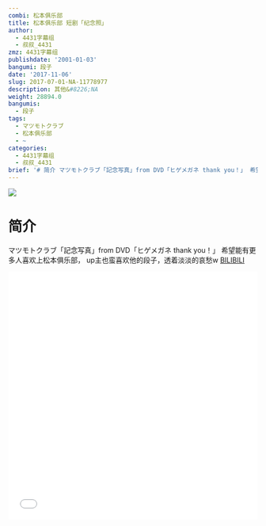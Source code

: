 ```yaml
---
combi: 松本俱乐部
title: 松本俱乐部 短剧「纪念照」
author:
  - 4431字幕组
  - 叔叔_4431
zmz: 4431字幕组
publishdate: '2001-01-03'
bangumi: 段子
date: '2017-11-06'
slug: 2017-07-01-NA-11778977
description: 其他&#8226;NA
weight: 28894.0
bangumis:
  - 段子
tags:
  - マツモトクラブ
  - 松本俱乐部
  - ~
categories:
  - 4431字幕组
  - 叔叔_4431
brief: '# 简介 マツモトクラブ「記念写真」from DVD「ヒゲメガネ thank you！」 希望能有更多人喜欢上松本俱乐部， up主也蛮喜欢他的段子，透着淡淡的哀愁w'
---
```

![](https://i.imgur.com/CM1rL93.png)
# 简介  
マツモトクラブ「記念写真」from DVD「ヒゲメガネ thank you！」
希望能有更多人喜欢上松本俱乐部，
up主也蛮喜欢他的段子，透着淡淡的哀愁w
  [BILIBILI](https://www.bilibili.com/video/av11778977/)

  <iframe src="//www.bilibili.com/blackboard/player.html?aid=11778977" width="100%" height="500" frameborder="0" allowfullscreen="allowfullscreen"></iframe>
